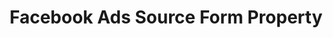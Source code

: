 ---
# -------------------------- #
#        CONTENT TYPE        #
# -------------------------- #

product-type: "connect"
content-type: "api-form"
form-type: "source"
key: "source-form-properties-facebook-ads-object"


# -------------------------- #
#        OBJECT INFO         #
# -------------------------- #

title: "Facebook Ads Source Form Property"
api-type: "platform.facebook"
display-name: "Facebook Ads"

source-type: "saas"
docs-name: "facebook-ads"

description: ""


# -------------------------- #
#       FORM PROPERTIES      #
# -------------------------- #

uses-start-date: true

object-attributes:
  # - name: "aggregate_level"
  #   type: "PLACEHOLDER"
  #   description: "[PLACEHOLDER]"

  - name: "attribution_window"
    type: "string"
    required: false
    description: |
      Defines the number, in days, [Stitch should use as an attribution window]({{ site.baseurl }}/integrations/saas/facebook-ads#attribution-windows-data-extraction). An attribution window is the period of time for attributing results to ads and the lookback period after those actions occur during which ad results are counted.

      Accepted values, in days:

      - `1`
      - `7`
      - `28`

      To ensure your {{ form-property.display-name }} and Stitch settings align, we recommend using the same attribution window in Stitch that you use in {{ form-property.display-name }}. For example: If the attribution window is 28 days in Facebook, this value should be `28`.

      If your click and view windows differ, you should select the **greater** of the two. For example: If clicks have a window of `7` days and views have a window of `1` day, you should enter `7` for this setting.
    value: "7"

  - name: "include_deleted"
    type: "string"
    required: false
    description: "If `true`, Stitch will replicate data for deleted campaigns, ads, and adsets. **Note**: This data will not be included alongside insights data."
    value: "true"

  # - name: "insights_buffer_days"
  #   type: "string"
  #   description: "[PLACEHOLDER]"


# -------------------------- #
#       OAUTH PROPERTIES     #
# -------------------------- #

oauth-link: "https://developers.facebook.com/docs/marketing-api/access#authentication"

oauth-description: ""

oauth-attributes:
  - name: "access_token"
    type: "string"
    required: true
    credential: true
    description: |
      An access token generated by a Facebook OAuth handshake.
    value: "<ACCESS_TOKEN>"

  - name: "account_id"
    type: "string"
    required: true
    credential: false
    description: |
      The ID of the {{ form-property.display-name }} account to use when extracting data.
    value: |
      <{{ form-property.display-name | upcase | replace:" ", "_" }}_ACCOUNT_ID>
---